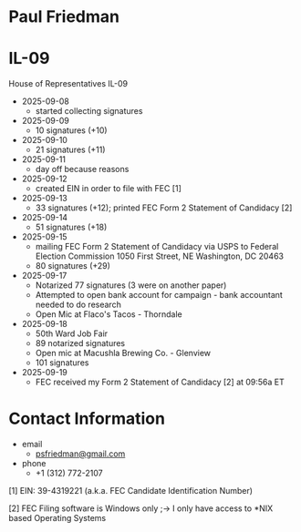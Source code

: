 # Paul Friedman

# IL-09
House of Representatives IL-09

* 2025-09-08
  * started collecting signatures
* 2025-09-09
  * 10 signatures (+10)
* 2025-09-10
  * 21 signatures (+11)
* 2025-09-11
  * day off because reasons
* 2025-09-12
  * created EIN in order to file with FEC [1]
* 2025-09-13
  * 33 signatures (+12); printed FEC Form 2 Statement of Candidacy [2]
* 2025-09-14
  * 51 signatures (+18)
* 2025-09-15
  * mailing FEC Form 2 Statement of Candidacy via USPS to Federal Election Commission 1050 First Street, NE Washington, DC 20463
  * 80 signatures (+29)
* 2025-09-17
  * Notarized 77 signatures (3 were on another paper)
  * Attempted to open bank account for campaign - bank accountant needed to do research
  * Open Mic at Flaco's Tacos - Thorndale
* 2025-09-18
  * 50th Ward Job Fair
  * 89 notarized signatures
  * Open mic at Macushla Brewing Co. - Glenview
  * 101 signatures
* 2025-09-19
  * FEC received my Form 2 Statement of Candidacy [2] at 09:56a ET

# Contact Information

* email
  * psfriedman@gmail.com
* phone
  * +1 (312) 772-2107


[1] EIN: 39-4319221 (a.k.a. FEC Candidate Identification Number)

[2] FEC Filing software is Windows only ;-> I only have access to *NIX based Operating Systems
